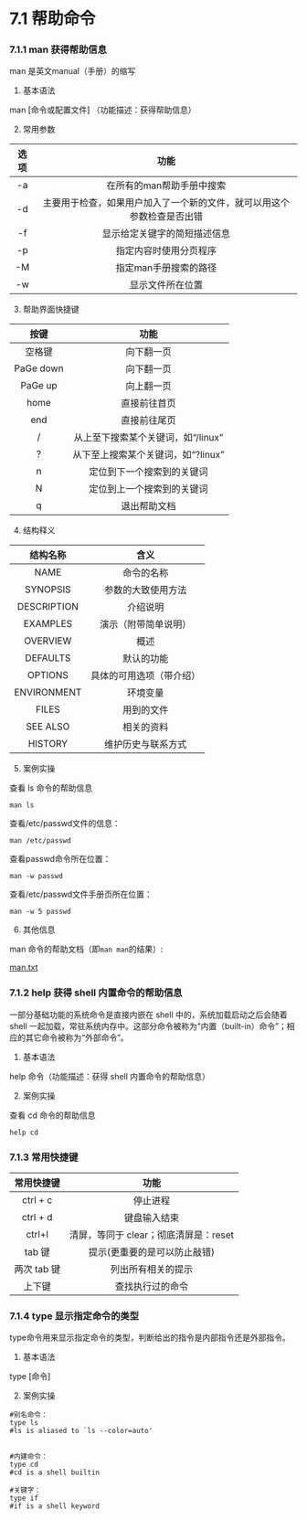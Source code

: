 # 7.1 帮助命令

### 7.1.1 man 获得帮助信息

man 是英文manual（手册）的缩写

1. 基本语法

man [命令或配置文件] （功能描述：获得帮助信息）

2. 常用参数

| 选项  |                 功能                  |
|:---:|:-----------------------------------:|
| -a  |           在所有的man帮助手册中搜索            |
| -d  | 主要用于检查，如果用户加入了一个新的文件，就可以用这个参数检查是否出错 |
| -f  |           显示给定关键字的简短描述信息            |
| -p  |             指定内容时使用分页程序             |
| -M  |            指定man手册搜索的路径             |
| -w  |              显示文件所在位置               |

3. 帮助界面快捷键

|    按键     |          功能           |
|:---------:|:---------------------:|
|    空格键    |         向下翻一页         |
| PaGe down |         向下翻一页         |
|  PaGe up  |         向上翻一页         |
|   home    |        直接前往首页         |
|    end    |        直接前往尾页         |
|     /     | 从上至下搜索某个关键词，如“/linux” |
|     ?     | 从下至上搜索某个关键词，如“?linux” |
|     n     |     定位到下一个搜索到的关键词     |
|     N     |     定位到上一个搜索到的关键词     |
|     q     |        退出帮助文档         |

4. 结构释义

|    结构名称     |      含义      |
|:-----------:|:------------:|
|    NAME     |    命令的名称     |
|  SYNOPSIS   |  参数的大致使用方法   |
| DESCRIPTION |     介绍说明     |
|  EXAMPLES   |  演示（附带简单说明）  |
|  OVERVIEW   |      概述      |
|  DEFAULTS   |    默认的功能     |
|   OPTIONS   | 具体的可用选项（带介绍） |
| ENVIRONMENT |     环境变量     |
|    FILES    |    用到的文件     |
|  SEE ALSO   |    相关的资料     |
|   HISTORY   |  维护历史与联系方式   |

5. 案例实操

查看 ls 命令的帮助信息

```shell
man ls
```

查看/etc/passwd文件的信息：

```shell
man /etc/passwd
```

查看passwd命令所在位置：

```shell
man -w passwd
```

查看/etc/passwd文件手册页所在位置：

```shell
man -w 5 passwd
```

6. 其他信息

man 命令的帮助文档（即`man man`的结果）:

[man.txt](man.txt)


### 7.1.2 help 获得 shell 内置命令的帮助信息

一部分基础功能的系统命令是直接内嵌在 shell 中的，系统加载启动之后会随着 shell 一起加载，常驻系统内存中。这部分命令被称为“内置（built-in）命令”；相应的其它命令被称为“外部命令”。

1. 基本语法

help 命令（功能描述：获得 shell 内置命令的帮助信息）

2. 案例实操

查看 cd 命令的帮助信息

```shell
help cd
```

### 7.1.3 常用快捷键

|  常用快捷键   |            功能            |
|:--------:|:------------------------:|
| ctrl + c |           停止进程           |
| ctrl + d |          键盘输入结束          |
|  ctrl+l  | 清屏，等同于 clear；彻底清屏是：reset |
|  tab 键   |     提示(更重要的是可以防止敲错)      |
| 两次 tab 键 |        列出所有相关的提示         |
|   上下键    |         查找执行过的命令         |

### 7.1.4 type 显示指定命令的类型

type命令用来显示指定命令的类型，判断给出的指令是内部指令还是外部指令。

1. 基本语法

type [命令]

2. 案例实操

```shell
#别名命令：
type ls
#ls is aliased to `ls --color=auto'


#内建命令：
type cd
#cd is a shell builtin

#关键字：
type if
#if is a shell keyword
```